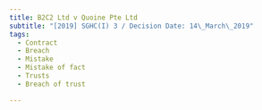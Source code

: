 ```yaml
---
title: B2C2 Ltd v Quoine Pte Ltd
subtitle: "[2019] SGHC(I) 3 / Decision Date: 14\_March\_2019"
tags:
  - Contract
  - Breach
  - Mistake
  - Mistake of fact
  - Trusts
  - Breach of trust

---
```

